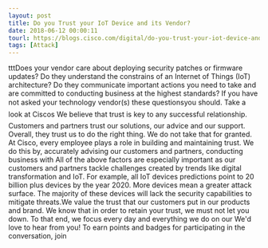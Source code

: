 ```yaml
---
layout: post
title: Do you Trust your IoT Device and its Vendor?
date: 2018-06-12 00:00:11
tourl: https://blogs.cisco.com/digital/do-you-trust-your-iot-device-and-its-vendor
tags: [Attack]
---
```

tttDoes your vendor care about deploying security patches or firmware updates? Do they understand the constrains of an Internet of Things (IoT) architecture? Do they communicate important actions you need to take and are committed to conducting business at the highest standards? If you have not asked your technology vendor(s) these questionsyou should. Take a look at Ciscos We believe that trust is key to any successful relationship. Customers and partners trust our solutions, our advice and our support. Overall, they trust us to do the right thing. We do not take that for granted. At Cisco, every employee plays a role in building and maintaining trust. We do this by, accurately advising our customers and partners, conducting business with All of the above factors are especially important as our customers and partners tackle challenges created by trends like digital transformation and IoT. For example, all IoT devices predictions point to 20 billion plus devices by the year 2020. More devices mean a greater attack surface. The majority of these devices will lack the security capabilities to mitigate threats.We value the trust that our customers put in our products and brand. We know that in order to retain your trust, we must not let you down. To that end, we focus every day and everything we do on our We'd love to hear from you! To earn points and badges for participating in the conversation, join 